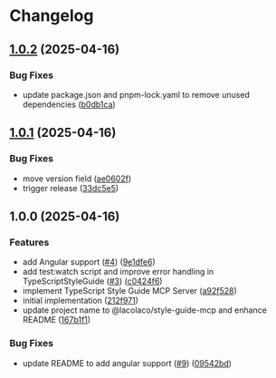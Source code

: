 # Changelog

## [1.0.2](https://github.com/lacolaco/style-guide-mcp/compare/v1.0.1...v1.0.2) (2025-04-16)


### Bug Fixes

* update package.json and pnpm-lock.yaml to remove unused dependencies ([b0db1ca](https://github.com/lacolaco/style-guide-mcp/commit/b0db1ca8620365659af227ed6c737eaa9408bb0f))

## [1.0.1](https://github.com/lacolaco/style-guide-mcp/compare/v1.0.0...v1.0.1) (2025-04-16)


### Bug Fixes

* move version field ([ae0602f](https://github.com/lacolaco/style-guide-mcp/commit/ae0602f4afc994bbd93d28a08789e59cc350345c))
* trigger release ([33dc5e5](https://github.com/lacolaco/style-guide-mcp/commit/33dc5e523872fe9831836e81d66bdb90f3706d0d))

## 1.0.0 (2025-04-16)


### Features

* add Angular support ([#4](https://github.com/lacolaco/style-guide-mcp/issues/4)) ([9e1dfe6](https://github.com/lacolaco/style-guide-mcp/commit/9e1dfe6a56b9bacf5d39e7779b31248eb088017f))
* add test:watch script and improve error handling in TypeScriptStyleGuide ([#3](https://github.com/lacolaco/style-guide-mcp/issues/3)) ([c0424f6](https://github.com/lacolaco/style-guide-mcp/commit/c0424f654840c5ad940f3afcc383aed88effdbd7))
* implement TypeScript Style Guide MCP Server ([a92f528](https://github.com/lacolaco/style-guide-mcp/commit/a92f528b081629bd61ef27f0cdc5e939fa03eb3d))
* initial implementation ([212f971](https://github.com/lacolaco/style-guide-mcp/commit/212f9711551bf49e218e8b4e73d9ab0f687f8ad4))
* update project name to @lacolaco/style-guide-mcp and enhance README ([167b1f1](https://github.com/lacolaco/style-guide-mcp/commit/167b1f1e5cb665889b97542028eb9e721de66538))


### Bug Fixes

* update README to add angular support ([#9](https://github.com/lacolaco/style-guide-mcp/issues/9)) ([09542bd](https://github.com/lacolaco/style-guide-mcp/commit/09542bd453955b264b7218c95b9dbde7e2c34bee))
